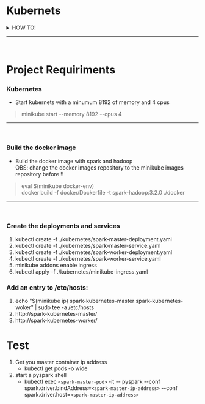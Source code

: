 # Kubernets
<details>
  <summary>HOW TO!</summary>

  ## Instalation Kubernets
  1. curl -LO https://storage.googleapis.com/minikube/releases/latest/minikube-linux-amd64
  2. sudo install minikube-linux-amd64 /usr/local/bin/minikube
 
 ## Instalation Kubectl
  1. curl -LO "https://dl.k8s.io/$(curl -L -s https://dl.k8s.io/release/stable.txt)/bin/linux/amd64/kubectl.sha256"
  2. sudo install -o root -g root -m 0755 kubectl /usr/local/bin/kubectl
  3. kubectl version --client

  ## Kubernets Commands
  1. ### Manage your cluster
     1. Pause Kubernetes without impacting deployed applications:
        * minikube pause
     2. Unpause a paused instance:
        * minikube unpause
     3. Halt the cluster
        * minikube stop
     4. Increase the default memory limit (requires a restart):
        * minikube config set memory 16384
     5. Browse the catalog of easily installed Kubernetes services:
        * minikube addons list
     6. Create a second cluster running an older Kubernetes release:
        * minikube start -p aged --kubernetes-version=v1.16.1
     7. Delete all of the minikube clusters:
        * minikube delete --all
  2. ### Deploy Applications
     1. Create a sample deployment and expose it on port 8080:
        * kubectl create deployment hello-minikube --image=k8s.gcr.io/echoserver:1.4
        * kubectl expose deployment hello-minikube --type=NodePort --port=8080
     2. It may take a moment, but your deployment will soon show up when you run:
        * kubectl get services hello-minikube
     3. The easiest way to access this service is to let minikube launch a web browser for you:
        * minikube service hello-minikube
     4. Alternatively, use kubectl to forward the port:
        * kubectl port-forward service/hello-minikube 7080:8080
</details>

---
<br>

# Project Requiriments

### Kubernetes 
- Start kubernets with a minumum 8192 of memory  and 4 cpus 
>   minikube start --memory 8192 --cpus 4

---
<br>

### Build the docker image 
- Build the docker image with spark and hadoop <br>
    OBS: change the docker images repository to the minikube images repository before !!
> eval $(minikube docker-env) <br>
> docker build -f docker/Dockerfile -t spark-hadoop:3.2.0 ./docker
---
<br>

### Create the deployments and services
1. kubectl create -f ./kubernetes/spark-master-deployment.yaml
2. kubectl create -f ./kubernetes/spark-master-service.yaml
3. kubectl create -f ./kubernetes/spark-worker-deployment.yaml
4. kubectl create -f ./kubernetes/spark-worker-service.yaml
5. minikube addons enable ingress
6. kubectl apply -f ./kubernetes/minikube-ingress.yaml

### Add an entry to /etc/hosts:
1. echo "$(minikube ip) spark-kubernetes-master spark-kubernetes-woker" | sudo tee -a /etc/hosts
2. http://spark-kubernetes-master/
3. http://spark-kubernetes-worker/

# Test 
1. Get you master container ip address
   * kubectl get pods -o wide
2. start a pyspark shell
   * kubectl exec `<spark-master-pod>` -it -- pyspark --conf spark.driver.bindAddress=`<spark-master-ip-address>` --conf spark.driver.host=`<spark-master-ip-address>`
